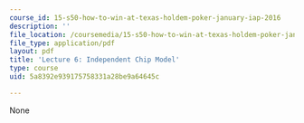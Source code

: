 ```yaml
---
course_id: 15-s50-how-to-win-at-texas-holdem-poker-january-iap-2016
description: ''
file_location: /coursemedia/15-s50-how-to-win-at-texas-holdem-poker-january-iap-2016/5a8392e939175758331a28be9a64645c_MIT15_S50IAP16_L6.pdf
file_type: application/pdf
layout: pdf
title: 'Lecture 6: Independent Chip Model'
type: course
uid: 5a8392e939175758331a28be9a64645c

---
```

None
